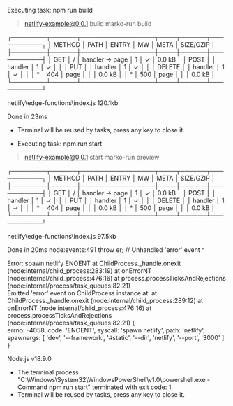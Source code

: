 Executing task: npm run build 


> netlify-example@0.0.1 build
> marko-run build

┌────────┬──────┬─────────────────┬────┬──────┬───────────┐
│ METHOD │ PATH │ ENTRY           │ MW │ META │ SIZE/GZIP │
├────────┼──────┼─────────────────┼────┼──────┼───────────┤
│ GET    │ /    │ handler -> page │  1 │  ✓   │    0.0 kB │
│ POST   │      │ handler         │  1 │  ✓   │           │
│ PUT    │      │ handler         │  1 │  ✓   │           │
│ DELETE │      │ handler         │  1 │  ✓   │           │
│ *      │ 404  │ page            │    │      │    0.0 kB │
│ *      │ 500  │ page            │    │      │    0.0 kB │
└────────┴──────┴─────────────────┴────┴──────┴───────────┘

  netlify\edge-functions\index.js  120.1kb

Done in 23ms
 *  Terminal will be reused by tasks, press any key to close it. 

 *  Executing task: npm run start 


> netlify-example@0.0.1 start
> marko-run preview

┌────────┬──────┬─────────────────┬────┬──────┬───────────┐
│ METHOD │ PATH │ ENTRY           │ MW │ META │ SIZE/GZIP │
├────────┼──────┼─────────────────┼────┼──────┼───────────┤
│ GET    │ /    │ handler -> page │  1 │  ✓   │    0.0 kB │
│ POST   │      │ handler         │  1 │  ✓   │           │
│ PUT    │      │ handler         │  1 │  ✓   │           │
│ DELETE │      │ handler         │  1 │  ✓   │           │
│ *      │ 404  │ page            │    │      │    0.0 kB │
│ *      │ 500  │ page            │    │      │    0.0 kB │
└────────┴──────┴─────────────────┴────┴──────┴───────────┘

  netlify\edge-functions\index.js  97.5kb

Done in 20ms
node:events:491
      throw er; // Unhandled 'error' event
      ^

Error: spawn netlify ENOENT
    at ChildProcess._handle.onexit (node:internal/child_process:283:19)
    at onErrorNT (node:internal/child_process:476:16)
    at process.processTicksAndRejections (node:internal/process/task_queues:82:21)        
Emitted 'error' event on ChildProcess instance at:
    at ChildProcess._handle.onexit (node:internal/child_process:289:12)
    at onErrorNT (node:internal/child_process:476:16)
    at process.processTicksAndRejections (node:internal/process/task_queues:82:21) {      
  errno: -4058,
  code: 'ENOENT',
  syscall: 'spawn netlify',
  path: 'netlify',
  spawnargs: [
    'dev',
    '--framework',
    '#static',
    '--dir',
    'netlify',
    '--port',
    '3000'
  ]
}

Node.js v18.9.0

 *  The terminal process "C:\Windows\System32\WindowsPowerShell\v1.0\powershell.exe -Command npm run start" terminated with exit code: 1. 
 *  Terminal will be reused by tasks, press any key to close it. 
